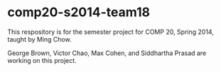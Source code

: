 comp20-s2014-team18
===================

This respository is for the semester project for COMP 20, Spring 2014, taught by Ming Chow.

George Brown, Victor Chao, Max Cohen, and Siddhartha Prasad are working on this project.
